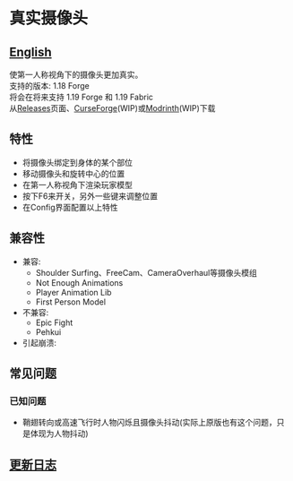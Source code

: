 # 真实摄像头 #

## [English](README.md) ##

使第一人称视角下的摄像头更加真实。  
支持的版本: 1.18 Forge  
将会在将来支持 1.19 Forge 和 1.19 Fabric  
从[Releases](https://github.com/xTracr/RealCamera/releases)页面、[CurseForge](https://curseforge.com)(WIP)或[Modrinth](https://modrinth.com)(WIP)下载  

## 特性 ##

* 将摄像头绑定到身体的某个部位
* 移动摄像头和旋转中心的位置
* 在第一人称视角下渲染玩家模型
* 按下F6来开关，另外一些键来调整位置
* 在Config界面配置以上特性

## 兼容性 ##

* 兼容:
  * Shoulder Surfing、FreeCam、CameraOverhaul等摄像头模组
  * Not Enough Animations
  * Player Animation Lib
  * First Person Model
* 不兼容:
  * Epic Fight
  * Pehkui
* 引起崩溃:

## 常见问题 ##

### 已知问题 ###

* 鞘翅转向或高速飞行时人物闪烁且摄像头抖动(实际上原版也有这个问题，只是体现为人物抖动)

## [更新日志](changelog.md) ##
